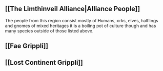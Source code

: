 ## [[The Limthinveil Alliance|Alliance People]]
The people from this region consist mostly of Humans, orks, elves, halflings and gnomes of mixed heritages it is a boiling pot of culture though and has many species outside of those listed above.

## [[Fae Grippli]]

## [[Lost Continent Grippli]]